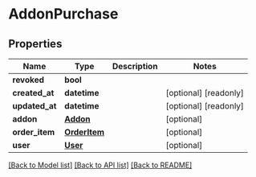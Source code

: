 # AddonPurchase

## Properties
Name | Type | Description | Notes
------------ | ------------- | ------------- | -------------
**revoked** | **bool** |  | 
**created_at** | **datetime** |  | [optional] [readonly] 
**updated_at** | **datetime** |  | [optional] [readonly] 
**addon** | [**Addon**](Addon.md) |  | [optional] 
**order_item** | [**OrderItem**](OrderItem.md) |  | [optional] 
**user** | [**User**](User.md) |  | [optional] 

[[Back to Model list]](../README.md#documentation-for-models) [[Back to API list]](../README.md#documentation-for-api-endpoints) [[Back to README]](../README.md)


